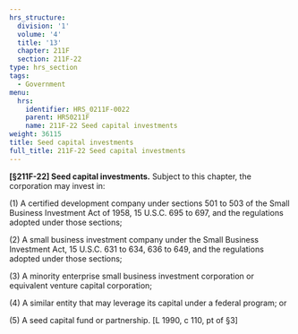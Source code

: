 ```yaml
---
hrs_structure:
  division: '1'
  volume: '4'
  title: '13'
  chapter: 211F
  section: 211F-22
type: hrs_section
tags:
  - Government
menu:
  hrs:
    identifier: HRS_0211F-0022
    parent: HRS0211F
    name: 211F-22 Seed capital investments
weight: 36115
title: Seed capital investments
full_title: 211F-22 Seed capital investments
---
```

**[§211F-22] Seed capital investments.** Subject to this chapter, the corporation may invest in:

(1) A certified development company under sections 501 to 503 of the Small Business Investment Act of 1958, 15 U.S.C. 695 to 697, and the regulations adopted under those sections;

(2) A small business investment company under the Small Business Investment Act, 15 U.S.C. 631 to 634, 636 to 649, and the regulations adopted under those sections;

(3) A minority enterprise small business investment corporation or equivalent venture capital corporation;

(4) A similar entity that may leverage its capital under a federal program; or

(5) A seed capital fund or partnership. [L 1990, c 110, pt of §3]